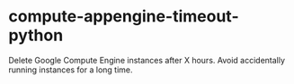 compute-appengine-timeout-python
================================

Delete Google Compute Engine instances after X hours. Avoid accidentally running instances for a long time.